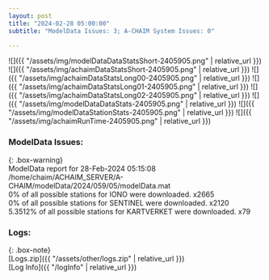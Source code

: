```yaml
---
layout: post
title: "2024-02-28 05:00:00"
subtitle: "ModelData Issues: 3; A-CHAIM System Issues: 0"

---
```


![]({{ "/assets/img/modelDataDataStatsShort-2405905.png" | relative_url }})
![]({{ "/assets/img/achaimDataStatsShort-2405905.png" | relative_url }})
![]({{ "/assets/img/achaimDataStatsLong00-2405905.png" | relative_url }})
![]({{ "/assets/img/achaimDataStatsLong01-2405905.png" | relative_url }})
![]({{ "/assets/img/achaimDataStatsLong02-2405905.png" | relative_url }})
![]({{ "/assets/img/modelDataDataStats-2405905.png" | relative_url }})
![]({{ "/assets/img/modelDataStationStats-2405905.png" | relative_url }})
![]({{ "/assets/img/achaimRunTime-2405905.png" | relative_url }})


### ModelData Issues:  
  
{: .box-warning}  
 ModelData report for 28-Feb-2024 05:15:08   
 /home/chaim/ACHAIM_SERVER/A-CHAIM/modelData/2024/059/05/modelData.mat   
 0% of all possible stations for IONO were downloaded. x2665   
 0% of all possible stations for SENTINEL were downloaded. x2120   
 5.3512% of all possible stations for KARTVERKET were downloaded. x79   
  


### Logs:  
  
{: .box-note}  
[Logs.zip]({{ "/assets/other/logs.zip" | relative_url }})  
[Log Info]({{ "/logInfo" | relative_url }})  
